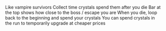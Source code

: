 Like vampire survivors
Collect time crystals
spend them after you die
Bar at the top shows how close to the boss / escape you are
When you die, loop back to the beginning and spend your crystals
You can spend crystals in the run to temporarily upgrade at cheaper prices

